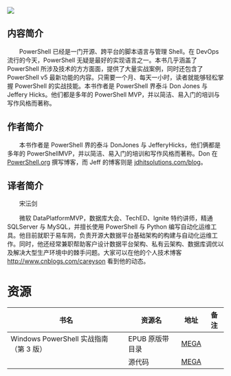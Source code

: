 ![](http://img3m3.ddimg.cn/41/17/25194353-1_u_3.jpg)

## 内容简介

　　PowerShell 已经是一门开源、跨平台的脚本语言与管理 Shell。在 DevOps 流行的今天，PowerShell 无疑是最好的实现语言之一。本书几乎涵盖了 PowerShell 所涉及技术的方方面面，提供了大量实战案例，同时还包含了 PowerShell v5 最新功能的内容。只需要一个月、每天一小时，读者就能够轻松掌握 PowerShell 的实战技能。本书作者是 PowerShell 界泰斗 Don Jones 与 Jeffery Hicks。他们都是多年的 PowerShell MVP，并以简洁、易入门的培训与写作风格而著称。

## 作者简介

　　本书作者是 PowerShell 界的泰斗 DonJones 与 JefferyHicks，他们俩都是多年的 PowerShellMVP，并以简洁、易入门的培训和写作风格而著称。Don 在 [PowerShell.org](//PowerShell.org) 撰写博客，而 Jeff 的博客则是 [jdhitsolutions.com/blog](//jdhitsolutions.com/blog)。

## 译者简介

　　宋沄剑

　　微软 DataPlatformMVP，数据库大会、TechED、Ignite 特约讲师，精通 SQLServer 与 MySQL，并擅长使用 PowerShell 与 Python 编写自动化运维工具。他目前就职于易车网，负责开源大数据平台基础架构的构建与自动化运维工作。同时，他还经常兼职帮助客户设计数据平台架构、私有云架构、数据库调优以及解决大型生产环境中的棘手问题。大家可以在他的个人技术博客 http://www.cnblogs.com/careyson 看到他的动态。

# 资源

|书名|资源名|地址|备注|
|---|---|---|---|
|Windows PowerShell 实战指南（第 3 版）|EPUB 原版带目录|[MEGA](https://mega.nz/#!We4iQKhT!qQBannOuLasJHBkDyieBUmuvR75U8u_NUNlEWSqJvdw)||
||源代码|[MEGA](https://mega.nz/#!GWw2QAIY!xe1eQhWPlasZQIP-SYblLHfzqagRLR3wAt2-ShDIMtY)||
